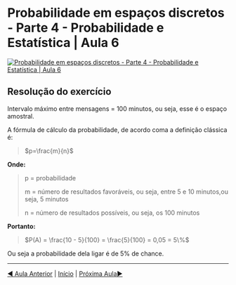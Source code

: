 # Probabilidade em espaços discretos - Parte 4 - Probabilidade e Estatística | Aula 6

[![Probabilidade em espaços discretos - Parte 4 - Probabilidade e Estatística | Aula 6](https://img.youtube.com/vi/ilDH2Ut_NZc/0.jpg)](https://www.youtube.com/watch?v=ilDH2Ut_NZc)

## Resolução do exercício

Intervalo máximo entre mensagens = 100 minutos, ou seja, esse é o espaço amostral.

A fórmula de cálculo da probabilidade, de acordo coma a definição clássica é:

> $p=\frac{m}{n}$

**Onde:**
> p = probabilidade
>
> m = número de resultados favoráveis, ou seja, entre 5 e 10 minutos,ou seja, 5 minutos
>
> n = número de resultados possíveis, ou seja, os 100 minutos

**Portanto:**

>$P(A) = \frac{10 - 5}{100} = \frac{5}{100} = 0,05 = 5\%$

Ou seja a probabilidade dela ligar é de 5% de chance.

---
[&#9664; Aula Anterior](aula-05.md) | [Início](README.md) | [Próxima Aula&#9654;](aula-07.md)